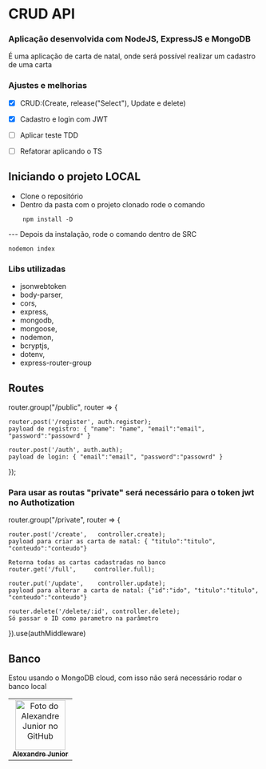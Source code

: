 # CRUD API

### Aplicação desenvolvida com NodeJS, ExpressJS e MongoDB

É uma aplicação de carta de natal, onde será possível realizar um cadastro de uma carta 

### Ajustes e melhorias

-[X] CRUD:(Create, release("Select"), Update e delete)

-[X] Cadastro e login com JWT

-[ ] Aplicar teste TDD

-[ ] Refatorar aplicando o TS

## Iniciando o projeto LOCAL
- Clone o repositório
- Dentro da pasta com o projeto clonado rode o comando

```
    npm install -D

```
--- Depois da instalação, rode o comando dentro de SRC 

```
nodemon index

```

### Libs utilizadas

* jsonwebtoken
* body-parser,
* cors,
* express,
* mongodb,
* mongoose,
* nodemon,
* bcryptjs,
* dotenv,
* express-router-group

## Routes

router.group("/public", router => {
    
    router.post('/register', auth.register);
    payload de registro: { "name": "name", "email":"email", "password":"passowrd" }
    
    router.post('/auth', auth.auth);
    payload de login: { "email":"email", "password":"passowrd" }

});

### Para usar as routas "private" será necessário para o token jwt no Authotization

router.group("/private", router => {

    router.post('/create',   controller.create);
    payload para criar as carta de natal: { "titulo":"titulo", "conteudo":"conteudo"}
    
    Retorna todas as cartas cadastradas no banco
    router.get('/full',     controller.full);
    
    router.put('/update',    controller.update);
    payload para alterar a carta de natal: {"id":"ido", "titulo":"titulo", "conteudo":"conteudo"}
    
    router.delete('/delete/:id', controller.delete);
    Só passar o ID como parametro na parâmetro

}).use(authMiddleware)

## Banco

Estou usando o MongoDB cloud, com isso não será necessário rodar o banco local


<table>
  <tr>
    <td align="center">
      <a href="#">
        <img src="https://avatars.githubusercontent.com/u/35452628" width="100px;" alt="Foto do Alexandre Junior no GitHub"/><br>
        <sub>
          <b>Alexandre Junior</b>
        </sub>
      </a>
    </td>
  </tr>
</table>
